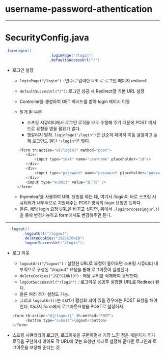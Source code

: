 # username-password-athentication

----
# SecurityConfig.java
```java
.formLogin()
                    .loginPage("/login")
                    .defaultSuccessUrl("/")
```
* 로그인 설정
  * ```loginPage("/login")``` : 변수로 입력한 URL로 로그인 페이지 redirect
  * ```defaultSuccesUrl("/")```: 로그인 성공 시 Redirect할 기본 URL 설정
  * Controller를 생성하여 GET 메서드를 받아 login 페이지 이동
  
  * 알게 된 부분
    * 스프링 시큐리티에서 로그인 로직을 모두 수행해 주기 때문에 POST 메서드로 요청을 받을 필요가 없다.
    * 헷갈리지 말자. ```loginPage("/login")```은 단순히 페이지 이동 설정이고 실제 로그인도 일단 ```"/login"```은 맞다.
  ```javascript
     <form th:action="@{/login}" method="post">
        <div>
            <input type="text" name="username" placeholder="id"/>
        </div>
        <div>
            <input type="password" name="password" placeholder="password"/>
        </div>
        <input type="submit" value="로그인" />
    </form>
  ```
  * thymeleaf를 사용하여 URL 요청을 하는 데, 여기서 /login이 바로 스프링 시큐리티가 내부적으로 지원해주는 POST 방식의 login 요청인 듯하다.
  * 물론, 해당 login 요청 URL을 바꾸고 싶다면, 위에서 ```.loginprocessingurl()```을 통해 변경가능하고 form에서도 변경해주면 된다.
---
```java
  .logout()
        .logoutUrl("/logout")
        .deleteCookies("JSESSIONID")
        .logoutSuccessUrl("/login");
```
* 로그 아웃
  * ```logoutUrl("/logout")``` : 설정한 URL로 요청이 들어오면 스프링 시큐리티 내부적으로 구성된 "/logout" 요청을 통해 로그아웃이 실행된다.
  * ```deleteCookies("JSESSIONID")``` : 해당 쿠키를 삭제하여 응답한다.
  * ```logoutSuccessUrl("/login")``` : 로그아웃 성공후 설정한 URL로 Redirect 된다.
  * 물론 여러 추가 설정도 가능.
  * 그리고 ```logoutUrl()```는 csrf가 활성화 되어 있을 경우에는 POST 요청을 해야 한다. 따라서 form에서 로그아웃요청을 POST로 설정하자.
  ```javascript
  <form th:action="@{/logout}" th:method="POST">
        <button type="submit">logout</button>
  </form>
  ```

* 스프링 시큐리티의 로그인, 로그아웃을 구현하면서 가장 느낀 점은 개발자가 추가 로직을 구현하지 않아도 각 URL에 맞는 요청만 제대로 설정해 준다면 로그인과 로그아웃을 보장해 준다는 것.
